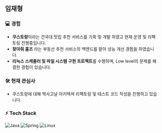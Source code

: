 ## 임재형


### 💻 경험
- **쿠스토랑**이라는 건국대 맛집 추천 서비스를 기획 및 개발 하였고 현재 운영 및 리팩토링 진행중입니다.
- **찾아줘 홈즈** 라는 부동산 추천 서비스의 백엔드를 맡아 성능 개선 경험을 하였습니다.
- **리눅스 스케줄러 및 파일 시스템 구현 프로젝트**를 수행하며, Low level의 문제를 해결한 경험이 있습니다.

### 🛠️ 현재 관심사
- 쿠스토랑에 대해 헥사고날 아키텍쳐 리팩토링 및 테스트 코드 작성을 진행하고 있습니다.

### ⚡ Tech Stack
![Java](https://img.shields.io/badge/Java-007396?style=flat-square&logo=java&logoColor=white)
![Spring](https://img.shields.io/badge/Spring-6DB33F?style=flat-square&logo=spring&logoColor=white)
![Linux](https://img.shields.io/badge/Linux-FCC624?style=flat-square&logo=linux&logoColor=black)

